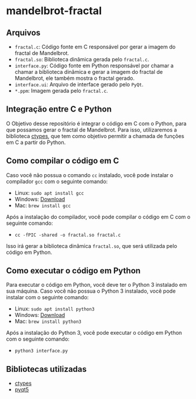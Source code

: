 # mandelbrot-fractal

## Arquivos
- `fractal.c`:  Código fonte em C responsável por gerar a imagem do fractal de Mandelbrot.
- `fractal.so`: Biblioteca dinâmica gerada pelo `fractal.c`.
- `interface.py`: Código fonte em Python responsável por chamar a chamar a biblioteca dinâmica e gerar a imagem do fractal de Mandelbrot, ele também mostra o fractal gerado.
- `interface.ui`: Arquivo de interface gerado pelo `PyQt`.
- `*.ppm`: Imagem gerada pelo `fractal.c`.

## Integração entre C e Python
O Objetivo desse repositório é integrar o código em C com o Python, para que possamos gerar o fractal de Mandelbrot. Para isso, utilizaremos a biblioteca [ctypes](https://docs.python.org/3/library/ctypes.html), que tem como objetivo permitir a chamada de funções em C a partir do Python.

## Como compilar o código em C
Caso você não possua o comando `cc` instalado, você pode instalar o compilador `gcc` com o seguinte comando:
- Linux: `sudo apt install gcc`
- Windows: [Download](https://sourceforge.net/projects/mingw-w64/files/latest/download)
- Mac: `brew install gcc`

Após a instalação do compilador, você pode compilar o código em C com o seguinte comando:
- `cc -fPIC -shared -o fractal.so fractal.c`
  
Isso irá gerar a biblioteca dinâmica `fractal.so`, que será utilizada pelo código em Python.

## Como executar o código em Python
Para executar o código em Python, você deve ter o Python 3 instalado em sua máquina. Caso você não possua o Python 3 instalado, você pode instalar com o seguinte comando:
- Linux: `sudo apt install python3`
- Windows: [Download](https://www.python.org/downloads/windows/)
- Mac: `brew install python3`

Após a instalação do Python 3, você pode executar o código em Python com o seguinte comando:
- `python3 interface.py`



## Bibliotecas utilizadas
- [ctypes](https://docs.python.org/3/library/ctypes.html)
- [pyqt5](https://pypi.org/project/PyQt5/)


